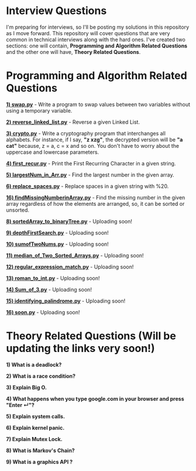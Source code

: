 # Interview Questions
I'm preparing for interviews, so I'll be posting my solutions in this repository as I move forward. This repository will cover questions that are very common in technical interviews along with the hard ones. I've created two sections: one will contain, <b>Programming and Algorithm Related Questions</b> and the other one will have, <b>Theory Related Questions</b>.

# Programming and Algorithm Related Questions
<b><a href="https://github.com/bootkernel/Interview-Questions/blob/master/swap.py">1) swap.py</a></b> - Write a program to swap values between two variables without using a temporary variable.

<b><a href="https://github.com/bootkernel/Interview-Questions/blob/master/reverse_linked_list.py">2) reverse_linked_list.py</a></b> - Reverse a given Linked List.

<b><a href="https://github.com/bootkernel/Interview-Questions/blob/master/crypto.py">3) crypto.py</a></b> - Write a cryptography program that interchanges all alphabets. For instance, if I say, <b>"z xzg"</b>, the decrypted version will be <b>"a cat"</b> because, z = a, c = x and so on. You don't have to worry about the uppercase and lowercase parameters.

<b><a href="https://github.com/bootkernel/Interview-Questions/blob/master/first_recur.py">4) first_recur.py</a></b> - Print the First Recurring Character in a given string.

<b><a href="https://github.com/bootkernel/Interview-Questions/blob/master/largestNum_in_Arr.py">5) largestNum_in_Arr.py</a></b> - Find the largest number in the given array.

<b><a href="https://github.com/bootkernel/Interview-Questions/blob/master/replace_spaces.py">6) replace_spaces.py</a></b> - Replace spaces in a given string with %20.

<b><a href="#">16) findMissingNumberinArray.py</a></b> - Find the missing number in the given array regardless of how the elements are arranged, so, it can be sorted or unsorted.

<b><a href="#">8) sortedArray_to_binaryTree.py</a></b> - Uploading soon!

<b><a href="#">9) depthFirstSearch.py</a></b> - Uploading soon!

<b><a href="#">10) sumofTwoNums.py</a></b> - Uploading soon!

<b><a href="#">11) median_of_Two_Sorted_Arrays.py</a></b> - Uploading soon!

<b><a href="#">12) regular_expression_match.py</a></b> - Uploading soon!

<b><a href="#">13) roman_to_int.py</a></b> - Uploading soon!

<b><a href="#">14) Sum_of_3.py</a></b> - Uploading soon!

<b><a href="#">15) identifying_palindrome.py</a></b> - Uploading soon!

<b><a href="#">16) soon.py</a></b> - Uploading soon!

# Theory Related Questions (Will be updating the links very soon!)
<b> 1) What is a deadlock? </b>

<b> 2) What is a race condition? </b>

<b> 3) Explain Big O. </b> 

<b> 4) What happens when you type google.com in your browser and press "Enter ↵"? </b>

<b> 5) Explain system calls. </b>

<b> 6) Explain kernel panic. </b>

<b> 7) Explain Mutex Lock. </b>

<b> 8) What is Markov's Chain? </b>

<b> 9) What is a graphics API ? </b>



